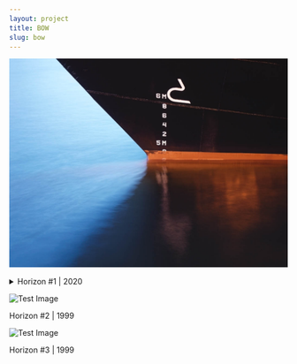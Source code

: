 ```yaml
---
layout: project
title: BOW
slug: bow
---
```

![Alt text Heiner](/img/uploads/LEISKA_200508c80.jpg "BOW #001  Hurtigrouten")

<details>
<summary style="cursor: pointer">Horizon #1 | 2020</summary>
<div>
<br>

Kuchen! Kuchen sind ein doppelter Genuss, in erster Linie optisch und dann geschmacklich. Wer hat es nicht schon erlebt, dass bei der Kuchenwahl fast immer 'der sieht gut aus, den nehme ich' statt 'der schmeckt gut' gesagt wird?
Die Kuchen sind nicht gewaltig, nicht prätenziös, nicht steril perfektioniert, sie sind abwechslungsreich und doch wiedererkennbar.
<br>
<br>
<table>
<tr><td>Edition S:</td><td>90x120 cm</td><td>6+1 Artist Proof</td></tr>
<tr><td>Edition M:</td><td>90x120 cm</td><td>6+1 Artist Proof</td></tr>
<tr><td>Edition L:</td><td>90x120 cm</td><td>6+1 Artist Proof</td></tr>
</table>

</div>
</details>



![Test Image](https://www.leiska.de/img/uploads/01_LEISKA_3276-02.jpg "a title")

<div>
Horizon #2 | 1999
</div>

![Test Image](https://www.leiska.de/img/uploads/01_LEISKA_3276-02.jpg "a title")
<div>
Horizon #3 | 1999
</div>

